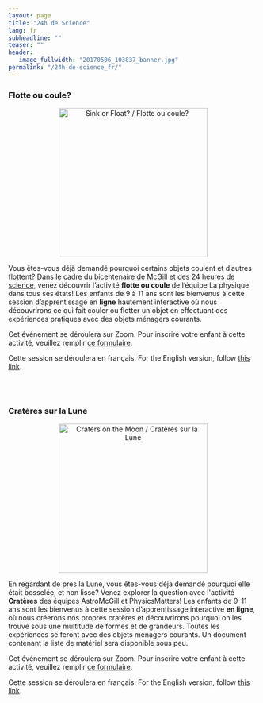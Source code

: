 ```yaml
---
layout: page
title: "24h de Science"
lang: fr
subheadline: ""
teaser: ""
header: 
   image_fullwidth: "20170506_103837_banner.jpg"
permalink: "/24h-de-science_fr/"
---
```


### Flotte ou coule?

<p align="center">
  <img src="{{ site.urlimg }}SoF_ad_smallsmall.png" alt="Sink or Float? / Flotte ou coule?" style="height:300px">
</p>

Vous êtes-vous déjà demandé pourquoi certains objets coulent et d’autres flottent? Dans le cadre du [bicentenaire de McGill](https://200.mcgill.ca/fr/) et des [24 heures de science](https://www.science24heures.com/), venez découvrir l’activité **flotte ou coule** de l’équipe La physique dans tous ses états! Les enfants de 9 à 11 ans sont les bienvenus à cette session d’apprentissage en **ligne** hautement interactive où nous découvrirons ce qui fait couler ou flotter un objet en effectuant des expériences pratiques avec des objets ménagers courants.


Cet événement se déroulera sur Zoom. Pour inscrire votre enfant à cette activité, veuillez remplir [ce formulaire](https://forms.office.com/r/SxeahykVZW).


Cette session se déroulera en français. For the English version, follow [this link](https://forms.office.com/r/Bihehs50HC).

<br>
<br>

### Cratères sur la Lune

<p align="center">
  <img src="{{ site.urlimg }}Craters_ad.png" alt="Craters on the Moon / Cratères sur la Lune" style="height:300px">
</p>

En regardant de près la Lune, vous êtes-vous déja demandé pourquoi elle était bosselée, et non lisse? Venez explorer la question avec l'activité **Cratères** des équipes AstroMcGill et PhysicsMatters! Les enfants de 9-11 ans sont les bienvenus à cette session d’apprentissage interactive **en ligne**, où nous créerons nos propres cratères et découvrirons pourquoi on les trouve sous une multitude de formes et de grandeurs. Toutes les expériences se feront avec des objets ménagers courants. Un document contenant la liste de matériel sera disponible sous peu.


Cet événement se déroulera sur Zoom. Pour inscrire votre enfant à cette activité, veuillez remplir [ce formulaire](https://forms.office.com/r/aA7ef0Sh9P).


Cette session se déroulera en français. For the English version, follow [this link](https://forms.office.com/r/h1WNgHsVje).
